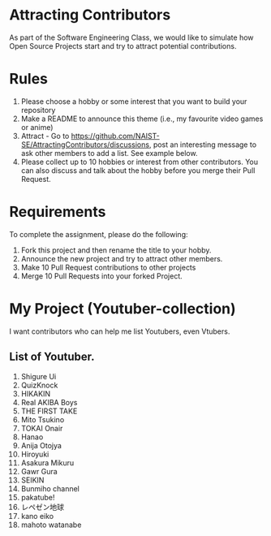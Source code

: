 # Attracting Contributors
As part of the Software Engineering Class, we would like to simulate how Open Source Projects start and try to attract potential contributions.

# Rules

1. Please choose a hobby or some interest that you want to build your repository
2. Make a README to announce this theme (i.e., my favourite video games or anime)
3. Attract - Go to https://github.com/NAIST-SE/AttractingContributors/discussions, post an interesting message to ask other members to add a list. See example below.
4. Please collect up to 10 hobbies or interest from other contributors. You can also discuss and talk about the hobby before you merge their Pull Request.

# Requirements
To complete the assignment, please do the following:
1. Fork this project and then rename the title to your hobby. 
2. Announce the new project and try to attract other members.
3. Make 10 Pull Request contributions to other projects
4. Merge 10 Pull Requests into your forked Project.

# My Project (Youtuber-collection)

I want contributors who can help me list Youtubers, even Vtubers.

## List of Youtuber.

1. Shigure Ui
2. QuizKnock
3. HIKAKIN
4. Real AKIBA Boys
5. THE FIRST TAKE
6. Mito Tsukino
7. TOKAI Onair
8. Hanao
9. Anija Otojya
10. Hiroyuki
11. Asakura Mikuru
12. Gawr Gura
13. SEIKIN
14. Bunmiho channel
15. pakatube!
16. レペゼン地球
17. kano eiko
18. mahoto watanabe
